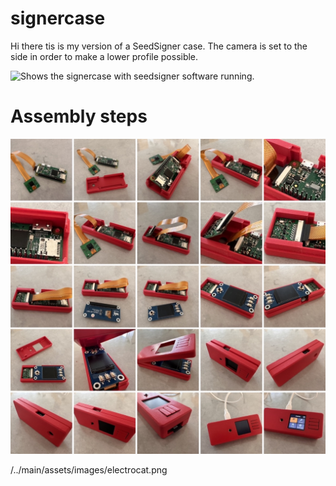 # signercase
Hi there tis is my version of a SeedSigner case. The camera is set to the side in order to make a lower profile possible.

<picture>
<img alt="Shows the signercase with seedsigner software running." src="/../main/images/signercase.jpeg">
</picture>

# Assembly steps
<picture>
<img alt="Shows the assembly steps for the signercase." src="https://raw.githubusercontent.com/w035h/signercase/main/assembly.jpeg">
</picture>

/../main/assets/images/electrocat.png
